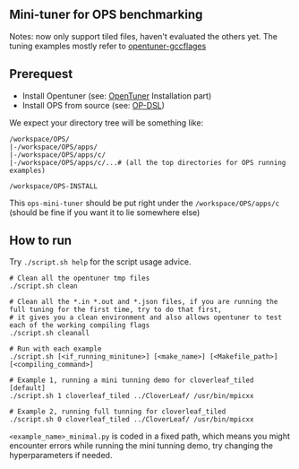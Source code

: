 ## Mini-tuner for OPS benchmarking

Notes: now only support tiled files, haven't evaluated the others yet.
The tuning examples mostly refer to [opentuner-gccflages](https://github.com/jansel/opentuner/tree/567c48bc3cc66a178fc5462ecc58dd48670bbbf9/examples/gccflags)

## Prerequest

- Install Opentuner (see: [OpenTuner](https://github.com/jansel/opentuner/tree/567c48bc3cc66a178fc5462ecc58dd48670bbbf9) Installation part)
- Install OPS from source (see: [OP-DSL](https://github.com/OP-DSL/OPS))

We expect your directory tree will be something like:

```shell
/workspace/OPS/
|-/workspace/OPS/apps/
|-/workspace/OPS/apps/c/
|-/workspace/OPS/apps/c/...# (all the top directories for OPS running examples)

/workspace/OPS-INSTALL
```

This `ops-mini-tuner` should be put right under the `/workspace/OPS/apps/c` (should be fine if you want it to lie somewhere else)

## How to run

Try `./script.sh help` for the script usage advice.

```shell
# Clean all the opentuner tmp files
./script.sh clean 

# Clean all the *.in *.out and *.json files, if you are running the full tuning for the first time, try to do that first, 
# it gives you a clean environment and also allows opentuner to test each of the working compiling flags
./script.sh cleanall

# Run with each example
./script.sh [<if_running_minitune>] [<make_name>] [<Makefile_path>] [<compiling_command>]

# Example 1, running a mini tunning demo for cloverleaf_tiled [default]
./script.sh 1 cloverleaf_tiled ../CloverLeaf/ /usr/bin/mpicxx

# Example 2, running full tunning for cloverleaf_tiled 
./script.sh 0 cloverleaf_tiled ../CloverLeaf/ /usr/bin/mpicxx
```


`<example_name>_minimal.py` is coded in a fixed path, which means you might encounter errors while running the mini tunning demo, try changing the hyperparameters if needed.
